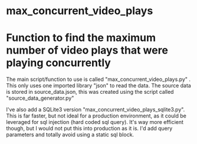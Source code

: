# max_concurrent_video_plays
# Function to find the maximum number of video plays that were playing concurrently 

The main script/function to use is called "max_concurrent_video_plays.py" . This only uses one imported library "json" to read the data.
The source data is stored in source_data.json, this was created using the script called "source_data_generator.py"

I've also add a SQLite3 version "max_concurrent_video_plays_sqlite3.py". This is far faster, but not ideal for a production environment, as it could be leveraged for sql injection (hard coded sql query). It's way more efficient though, but I would not put this into production as it is. I'd add query parameters and totally avoid using a static sql block. 

